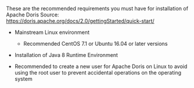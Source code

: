 These are the recommended requirements you must have for installation of Apache Doris
Source: https://doris.apache.org/docs/2.0/gettingStarted/quick-start/

-	Mainstream Linux environment
    - Recommended CentOS 7.1 or Ubuntu 16.04 or later versions  

-	Installation of Java 8 Runtime Environment

-	Recommended to create a new user for Apache Doris on Linux to avoid using the root user to prevent accidental operations on the operating system
